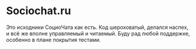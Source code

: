 Sociochat.ru
=========

Это исходники СоциоЧата как есть.
Код шероховатый, делался наспех, и всё же вполне управляемый и читаемый.
Буду рад любой поддержке, особенно в плане покрытия тестами.
